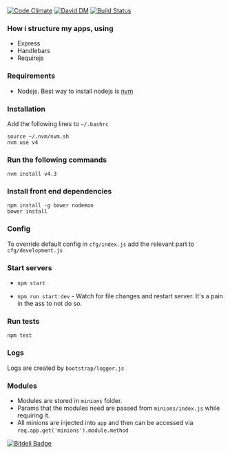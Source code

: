 [![Code Climate](https://codeclimate.com/github/swarajgiri/express-bootstrap/badges/gpa.svg)](https://codeclimate.com/github/swarajgiri/express-bootstrap)
[![David DM](https://david-dm.org/swarajgiri/express-bootstrap.svg)](https://david-dm.org/swarajgiri/express-bootstrap.svg)
[![Build Status](https://travis-ci.org/swarajgiri/express-bootstrap.svg?branch=master)](https://travis-ci.org/swarajgiri/express-bootstrap)

### How i structure my apps, using
- Express
- Handlebars
- Requirejs

### Requirements
-  Nodejs. Best way to install nodejs is [nvm](https://github.com/creationix/nvm)

### Installation
Add the following lines to `~/.bashrc`
```
source ~/.nvm/nvm.sh
nvm use v4
```

### Run the following commands
```
nvm install v4.3
```

### Install front end dependencies

```
npm install -g bower nodemon
bower install
```

### Config
To override default config in `cfg/index.js` add the relevant part to `cfg/development.js`

### Start servers
- `npm start`

- `npm run start:dev` - Watch for file changes and restart server. It's a pain in the ass to not do so.

### Run tests
`npm test`

### Logs
Logs are created by `bootstrap/logger.js`

### Modules
- Modules are stored in `minions` folder.
- Params that the modules need are passed from `minions/index.js` while requiring it.
- All minions are injected into `app` and then can be accessed via `req.app.get('minions').module.method`

[![Bitdeli Badge](https://d2weczhvl823v0.cloudfront.net/swarajgiri/express-bootstrap/trend.png)](https://bitdeli.com/free "Bitdeli Badge")
